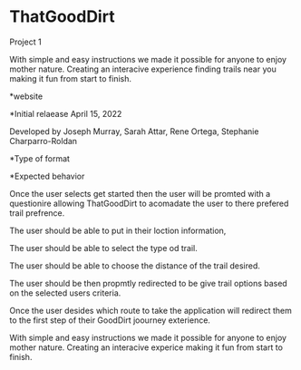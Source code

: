 # ThatGoodDirt
Project 1


With simple and easy instructions we made it possible for anyone to enjoy mother nature. Creating an interacive experience finding trails near you making it fun from start to finish.

<!-- /*internet media type */ -->
*website 

*Initial relaease April 15, 2022


Developed by 
Joseph Murray, 
Sarah Attar, Rene Ortega,
 Stephanie Charparro-Roldan



*Type of format 


*Expected behavior 





Once the user selects get started then the user will be promted with a questionire allowing ThatGoodDirt to acomadate the user to there prefered trail prefrence. 





The user should be able to put in their loction information, 

The user should be able to select the type od trail.


The user should be able to choose the  distance of the trail desired.


The user should be then propmtly redirected to be give trail options based on the selected users criteria.  



Once the user desides which route to take the application will redirect them to the first step of their GoodDirt joourney exterience. 


With simple and easy instructions we made it possible for anyone to enjoy mother nature. Creating an interacive experice making it fun from start to finish.